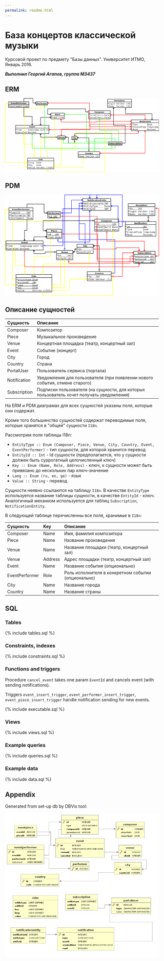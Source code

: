```yaml
---
permalink: readme.html
---
```


# База концертов классической музыки

Курсовой проект по предмету "Базы данных". Университет ИТМО, Январь 2016.

_**Выполнил Георгий Агапов, группа M3437**_

## ERM

![ERM](erm.png)

## PDM

![PDM](pdm.png)


## Описание сущностей

| Сущность  | Описание      |
| :-----    | :-------------|
| Composer  | Композитор |
| Piece | Музыкальное произведение |
| Venue | Концертная площадка (театр, концертный зал) |
| Event | Событие (концерт) |
| City | Город |
| Country | Страна |
| PortalUser | Пользователь сервиса (портала) |
| Notification | Уведомления для пользователя (при появлении нового события, отмене старого) |
| Subscription | Подписки пользователя (на сущности, для которых пользователь хочет получать уведомления) |

На ERM и PDM диаграмах для всех сущностей указаны поля, которые они содержат.

Кроме того большинство сущностей содержат переводимые поля, которые хранятся в "общей" сущности `I18n`.

Рассмотрим поля таблицы I18n:

 * `EntityType :: Enum (Composer, Piece, Venue, City, Country, Event, EventPerformer)` - тип сущности, для которой хранится перевод
 * `EntityId :: Int` - Id сущности (предполагается, что у сущности должен быть суррогатный целочисленный ключ)
 * `Key :: Enum (Name, Role, Address)` - ключ, к сущности может быть привязано до нескольких пар ключ-значение
 * `Lang :: Enum (ru, en, ge)` - язык
 * `Value :: String` - перевод

Сущности неявно ссылаются на таблицу `I18n`. В качестве `EntityType` используется название таблицы сущности, в качестве `EntityId` - ключ.
Аналогичный механизм используется для таблиц `Subscription`, `NotificationEntity`.

В следующей таблице перечисленны все поля, хранимые в `I18n`:

| Сущность  | Key           | Описание      |
| :-----    | :------------- |:-------------|
| Composer  | Name      | Имя, фамилия композитора |
| Piece | Name | Название произведения |
| Venue | Name | Название площадки (театр, концертный зал) |
| Venue | Address | Адрес площадки (театр, концертный зал) |
| Event | Name | Название события (опционально) |
| EventPerformer | Role | Роль исполнителя в конкретном событии (опционально) |
| City | Name | Название города |
| Country | Name | Название страны |

## SQL

### Tables

{% include tables.sql %}

### Constraints, indexes

{% include constraints.sql %}

### Functions and triggers

Procedure `cancel_event` takes one param `EventId` and cancels event (with sending notifications).

Triggers `event_insert_trigger`, `event_performer_insert_trigger`, `event_piece_insert_trigger` handle notification sending for new events.

{% include executable.sql %}

### Views

{% include views.sql %}

### Example queries

{% include queries.sql %}

### Example data

{% include data.sql %}

## Appendix

Generated from set-up db by DBVis tool:

![PDM generated](pdm_generated.png)

